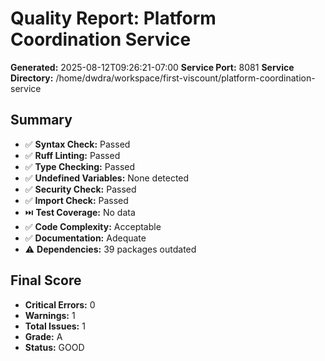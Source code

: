 # Quality Report: Platform Coordination Service
**Generated:** 2025-08-12T09:26:21-07:00
**Service Port:** 8081
**Service Directory:** /home/dwdra/workspace/first-viscount/platform-coordination-service

## Summary
- ✅ **Syntax Check:** Passed
- ✅ **Ruff Linting:** Passed
- ✅ **Type Checking:** Passed
- ✅ **Undefined Variables:** None detected
- ✅ **Security Check:** Passed
- ✅ **Import Check:** Passed
- ⏭️  **Test Coverage:** No data
- ✅ **Code Complexity:** Acceptable
- ✅ **Documentation:** Adequate
- ⚠️  **Dependencies:** 39 packages outdated

## Final Score

- **Critical Errors:** 0
- **Warnings:** 1
- **Total Issues:** 1
- **Grade:** A
- **Status:** GOOD
